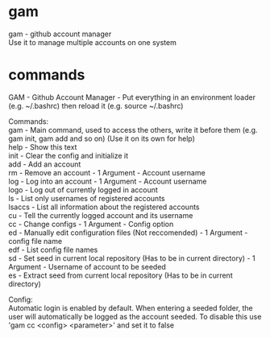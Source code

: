 # gam
gam - github account manager  
Use it to manage multiple accounts on one system

# commands  
GAM - Github Account Manager - Put everything in an environment loader (e.g. ~/.bashrc) then reload it (e.g. source ~/.bashrc)

Commands:  
gam - Main command, used to access the others, write it before them (e.g. gam init, gam add and so on) (Use it on its own for help)  
help - Show this text  
init - Clear the config and initialize it  
add - Add an account  
rm - Remove an account - 1 Argument - Account username  
log - Log into an account - 1 Argument - Account username  
logo - Log out of currently logged in account  
ls - List only usernames of registered accounts  
lsaccs - List all information about the registered accounts  
cu - Tell the currently logged account and its username  
cc - Change configs - 1 Argument - Config option  
ed - Manually edit configuration files (Not reccomended) - 1 Argument - config file name  
edf - List config file names  
sd - Set seed in current local repository (Has to be in current directory) - 1 Argument - Username of account to be seeded  
es - Extract seed from current local repository (Has to be in current directory)  

Config:  
Automatic login is enabled by default. When entering a seeded folder, the user will automatically
be logged as the account seeded. To disable this use 'gam cc \<config\> \<parameter\>' and set it to false
